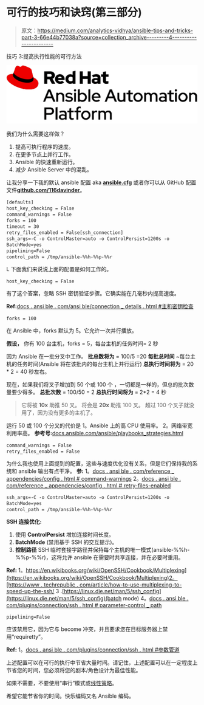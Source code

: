 # 可行的技巧和诀窍(第三部分)

> 原文：<https://medium.com/analytics-vidhya/ansible-tips-and-tricks-part-3-66e44b77038a?source=collection_archive---------4----------------------->

技巧 3:提高执行性能的可行方法

![](img/17a6ff2b007ad501136dc535843e15b9.png)

我们为什么需要这样做？

1.  提高可执行程序的速度。
2.  在更多节点上并行工作。
3.  Ansible 的快速重新运行。
4.  减少 Ansible Server 中的混乱。

让我分享一下我的默认 ansible 配置 aka [**ansible.cfg**](https://github.com/116davinder/kafka-cluster-ansible/blob/master/ansible.cfg) 或者你可以从 GitHub 配置文件[**github.com/116davinder**](https://github.com/116davinder)。

```
[defaults]
host_key_checking = False
command_warnings = False
forks = 100
timeout = 30
retry_files_enabled = False[ssh_connection]
ssh_args=-C -o ControlMaster=auto -o ControlPersist=1200s -o BatchMode=yes
pipelining=False
control_path = /tmp/ansible-%%h-%%p-%%r 
```

L 下面我们来说说上面的配置是如何工作的。

```
host_key_checking = False
```

有了这个答案，忽略 SSH 密钥验证步骤。它确实能在几毫秒内提高速度。

**Ref:**[docs . ansi ble . com/ansi ble/connection _ details . html #主机密钥检查](https://docs.ansible.com/ansible/latest/user_guide/connection_details.html#host-key-checking)

```
forks = 100
```

在 Ansible 中，forks 默认为 5。它允许一次并行播放。

**假设，**
你有 100 台主机，forks = 5，每台主机的任务时间= 2 秒

因为 Ansible 在一批分叉中工作。
**批总数将为** = 100/5 =20
**每批总时间** ~每台主机的任务时间(Ansible 将在该批内的每台主机上并行运行)
**总执行时间将为** = 20 * 2 = 40 秒左右。

现在，如果我们将叉子增加到 50 个或 100 个
，一切都是一样的，但总的批次数量要少得多。
**总批次数** = 100/50 = 2
**总执行时间将为** = 2*2 = 4 秒

> 它将被 **10x** 助推 50 叉。
> 将会是 **20x** 助推 100 叉。
> 超过 100 个叉子就没用了，因为没有更多的主机了。

运行 50 或 100 个分叉的代价是
1。Ansible 上的高 CPU 使用率。
2。网络带宽利用率高。
**参考号:**[docs.ansible.com/ansible/playbooks_strategies.html](https://docs.ansible.com/ansible/latest/user_guide/playbooks_strategies.html)

```
command_warnings = False
retry_files_enabled = False
```

为什么我也使用上面提到的配置，这些与速度优化没有关系，但是它们保持我的系统和 ansible 输出有点干净。
**参:**
1。[docs . ansi ble . com/reference _ appendencies/config . html # command-warnings](https://docs.ansible.com/ansible/latest/reference_appendices/config.html#command-warnings)
2。[docs . ansi ble . com/reference _ appendencies/config . html # retry-files-enabled](https://docs.ansible.com/ansible/latest/reference_appendices/config.html#retry-files-enabled)

```
ssh_args=-C -o ControlMaster=auto -o ControlPersist=1200s -o BatchMode=yes
control_path = /tmp/ansible-%%h-%%p-%%r
```

**SSH 连接优化:**

1.  使用 **ControlPersist** 增加连接时间长度。
2.  **BatchMode** (禁用基于 SSH 的交互提示)。
3.  **控制路径** SSH 临时套接字路径并保持每个主机的唯一模式(ansible-%%h-%%p-%%r)，这将允许 ansible 在需要时共享连接，并在必要时重用。

**Ref:**
1。[https://en.wikibooks.org/wiki/OpenSSH/Cookbook/Multiplexing](https://en.wikibooks.org/wiki/OpenSSH/Cookbook/Multiplexing)2。[https://www . techrepublic . com/article/how-to-use-multiplexing-to-speed-up-the-ssh/](https://www.techrepublic.com/article/how-to-use-multiplexing-to-speed-up-the-ssh/)
3 .[https://linux.die.net/man/5/ssh_config](https://linux.die.net/man/5/ssh_config)(batch mode)
4。[docs . ansi ble . com/plugins/connection/ssh . html # parameter-control _ path](https://docs.ansible.com/ansible/latest/plugins/connection/ssh.html#parameter-control_path)

```
pipelining=False
```

应该禁用它，因为它与 become 冲突，并且要求您在目标服务器上禁用“requiretty”。

**Ref:**
1。[docs . ansi ble . com/plugins/connection/ssh . html #参数管道](https://docs.ansible.com/ansible/latest/plugins/connection/ssh.html#parameter-pipelining)

上述配置可以在可行的执行中节省大量时间。请记住，上述配置可以在一定程度上节省您的时间，您必须将您的剧本/角色设计为最佳性能。

如果不需要，不要使用“串行”模式或[线性策略](https://docs.ansible.com/ansible/latest/plugins/strategy/linear.html#linear-strategy)。

希望它能节省你的时间。快乐编码又名 Ansible 编码。